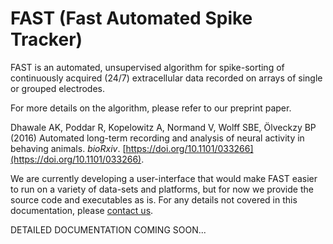 # FAST (Fast Automated Spike Tracker)

FAST is an automated, unsupervised algorithm for spike-sorting of continuously acquired (24/7) extracellular data recorded on arrays of single or grouped electrodes.

For more details on the algorithm, please refer to our preprint paper.

Dhawale AK, Poddar R, Kopelowitz A, Normand V, Wolff SBE, Ölveckzy BP (2016) Automated long-term recording and analysis of neural activity in behaving animals. *bioRxiv*.  [https://doi.org/10.1101/033266](https://doi.org/10.1101/033266).

We are currently developing a user-interface that would make FAST easier to run on a variety of data-sets and platforms, but for now we provide the source code and executables as is. For any details not covered in this documentation, please [contact us](https://olveczkylab.oeb.harvard.edu/about).

DETAILED DOCUMENTATION COMING SOON...
